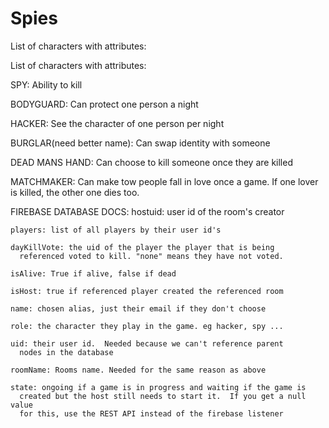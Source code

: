 # Spies

List of characters with attributes:

List of characters with attributes:

SPY: Ability to kill

BODYGUARD: Can protect one person a night

HACKER: See the character of one person per night

BURGLAR(need better name): Can swap identity with someone

DEAD MANS HAND: Can choose to kill someone once they are killed

MATCHMAKER: Can make tow people fall in love once a game.  If one lover is killed,
  the other one dies too.


FIREBASE DATABASE DOCS:
    hostuid: user id of the room's creator

    players: list of all players by their user id's

    dayKillVote: the uid of the player the player that is being
      referenced voted to kill. "none" means they have not voted.

    isAlive: True if alive, false if dead

    isHost: true if referenced player created the referenced room

    name: chosen alias, just their email if they don't choose

    role: the character they play in the game. eg hacker, spy ...

    uid: their user id.  Needed because we can't reference parent
      nodes in the database

    roomName: Rooms name. Needed for the same reason as above

    state: ongoing if a game is in progress and waiting if the game is
      created but the host still needs to start it.  If you get a null value
      for this, use the REST API instead of the firebase listener
